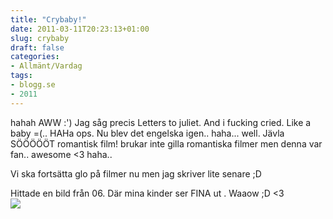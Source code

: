 ```yaml
---
title: "Crybaby!"
date: 2011-03-11T20:23:13+01:00
slug: crybaby
draft: false
categories:
- Allmänt/Vardag
tags:
- blogg.se
- 2011
---
```

hahah AWW :') Jag såg precis Letters to juliet. And i fucking cried. Like a baby =(.. HAHa ops. Nu blev det engelska igen.. haha... well. Jävla SÖÖÖÖÖT romantisk film! brukar inte gilla romantiska filmer men denna var fan.. awesome <3 haha..  
  
Vi ska fortsätta glo på filmer nu men jag skriver lite senare ;D  
  
Hittade en bild från 06. Där mina kinder ser FINA ut . Waaow ;D <3  
![](/assets/images/blogg.se/24349_1155295973_137074761.jpg)